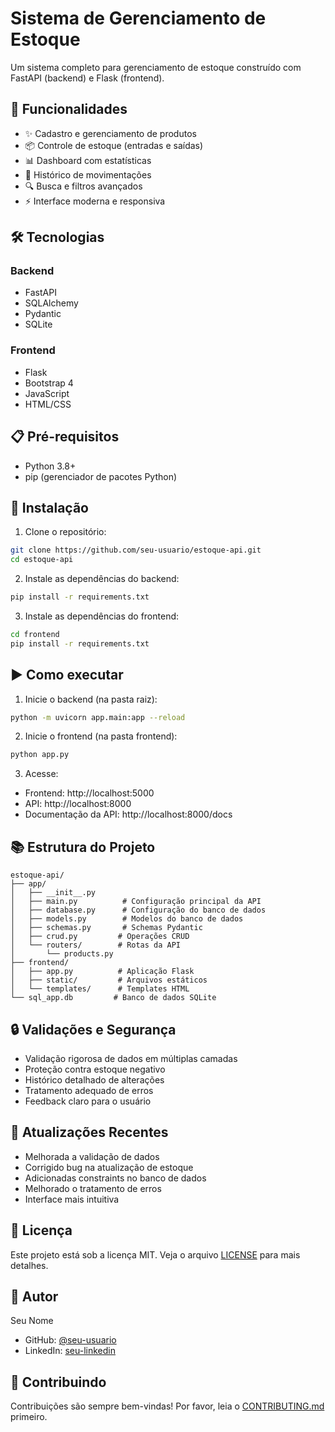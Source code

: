 # Sistema de Gerenciamento de Estoque

Um sistema completo para gerenciamento de estoque construído com FastAPI (backend) e Flask (frontend).

## 🚀 Funcionalidades

- ✨ Cadastro e gerenciamento de produtos
- 📦 Controle de estoque (entradas e saídas)
- 📊 Dashboard com estatísticas
- 📝 Histórico de movimentações
- 🔍 Busca e filtros avançados
- ⚡ Interface moderna e responsiva

## 🛠️ Tecnologias

### Backend
- FastAPI
- SQLAlchemy
- Pydantic
- SQLite

### Frontend
- Flask
- Bootstrap 4
- JavaScript
- HTML/CSS

## 📋 Pré-requisitos

- Python 3.8+
- pip (gerenciador de pacotes Python)

## 🔧 Instalação

1. Clone o repositório:
```bash
git clone https://github.com/seu-usuario/estoque-api.git
cd estoque-api
```

2. Instale as dependências do backend:
```bash
pip install -r requirements.txt
```

3. Instale as dependências do frontend:
```bash
cd frontend
pip install -r requirements.txt
```

## ▶️ Como executar

1. Inicie o backend (na pasta raiz):
```bash
python -m uvicorn app.main:app --reload
```

2. Inicie o frontend (na pasta frontend):
```bash
python app.py
```

3. Acesse:
- Frontend: http://localhost:5000
- API: http://localhost:8000
- Documentação da API: http://localhost:8000/docs

## 📚 Estrutura do Projeto

```
estoque-api/
├── app/
│   ├── __init__.py
│   ├── main.py          # Configuração principal da API
│   ├── database.py      # Configuração do banco de dados
│   ├── models.py        # Modelos do banco de dados
│   ├── schemas.py       # Schemas Pydantic
│   ├── crud.py         # Operações CRUD
│   └── routers/        # Rotas da API
│       └── products.py
├── frontend/
│   ├── app.py          # Aplicação Flask
│   ├── static/         # Arquivos estáticos
│   └── templates/      # Templates HTML
└── sql_app.db         # Banco de dados SQLite
```

## 🔒 Validações e Segurança

- Validação rigorosa de dados em múltiplas camadas
- Proteção contra estoque negativo
- Histórico detalhado de alterações
- Tratamento adequado de erros
- Feedback claro para o usuário

## 🔄 Atualizações Recentes

- Melhorada a validação de dados
- Corrigido bug na atualização de estoque
- Adicionadas constraints no banco de dados
- Melhorado o tratamento de erros
- Interface mais intuitiva

## 📝 Licença

Este projeto está sob a licença MIT. Veja o arquivo [LICENSE](LICENSE) para mais detalhes.

## 👤 Autor

Seu Nome
- GitHub: [@seu-usuario](https://github.com/seu-usuario)
- LinkedIn: [seu-linkedin](https://linkedin.com/in/seu-usuario)

## 🤝 Contribuindo

Contribuições são sempre bem-vindas! Por favor, leia o [CONTRIBUTING.md](CONTRIBUTING.md) primeiro.
